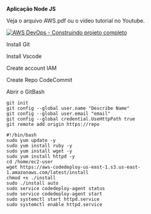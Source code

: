 **Aplicação Node JS**

Veja o arquivo AWS.pdf ou o vídeo tutorial no Youtube. 

[![AWS DevOps - Construindo projeto completo](https://img.youtube.com/vi/StTqXEQ2l-Y/0.jpg)](https://youtu.be/jDjfvar3v8I "AWS DevOps - Construindo projeto completo")


Install Git

Install Vscode

Create account IAM

Create Repo CodeCommit

Abrir o GitBash

```
git init
git config --global user.name "Describe Name"
git config --global user.email "email"
git config --global credential.UseHttpPath true
git remote add origin https://repo
```

```
#!/bin/bash
sudo yum update -y
sudo yum install ruby -y
sudo yum install wget -y
sudo yum install httpd -y
cd /home/ec2-user
wget https://aws-codedeploy-us-east-1.s3.us-east-1.amazonaws.com/latest/install 
chmod +x ./install
sudo ./install auto
sudo service codedeploy-agent status
sudo service codedeploy-agent start
sudo systemctl start httpd.service
sudo systemctl enable httpd.service
```
